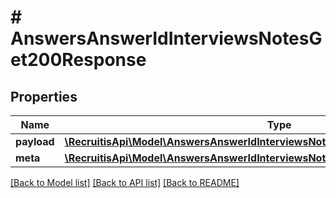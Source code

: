 # # AnswersAnswerIdInterviewsNotesGet200Response

## Properties

Name | Type | Description | Notes
------------ | ------------- | ------------- | -------------
**payload** | [**\RecruitisApi\Model\AnswersAnswerIdInterviewsNotesGet200ResponsePayloadInner[]**](AnswersAnswerIdInterviewsNotesGet200ResponsePayloadInner.md) |  | [optional]
**meta** | [**\RecruitisApi\Model\AnswersAnswerIdInterviewsNotesGet200ResponseMeta**](AnswersAnswerIdInterviewsNotesGet200ResponseMeta.md) |  | [optional]

[[Back to Model list]](../../README.md#models) [[Back to API list]](../../README.md#endpoints) [[Back to README]](../../README.md)
